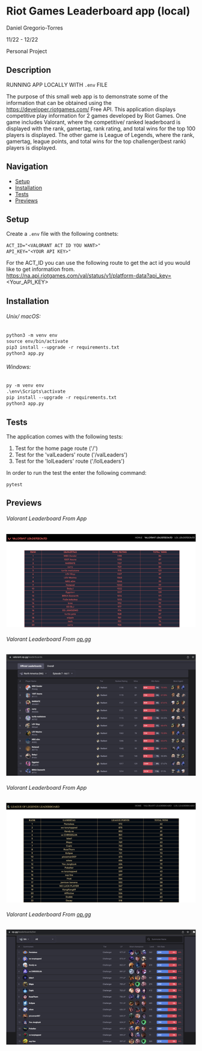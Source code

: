 # Riot Games Leaderboard app (local)

Daniel Gregorio-Torres

11/22 - 12/22

Personal Project

## Description

RUNNING APP LOCALLY WITH `.env` FILE

The purpose of this small web app is to demonstrate some of the information that can be obtained using the https://developer.riotgames.com/ Free API. This application displays competitive play information for 2 games developed by Riot Games. One game includes Valorant, where the competitive/ ranked leaderboard is displayed with the rank, gamertag, rank rating, and total wins for the top 100 players is displayed. The other game is League of Legends, where the rank, gamertag, league points, and total wins for the top challenger(best rank) players is displayed.

## Navigation

- [Setup](#setup)
- [Installation](#installation)
- [Tests](#tests)
- [Previews](#previews)

## Setup

Create a `.env` file with the following contnets:

```.env
ACT_ID="<VALORANT ACT ID YOU WANT>"
API_KEY="<YOUR API KEY>"
```

For the ACT_ID you can use the following route to get the act id you would like to get information from. https://na.api.riotgames.com/val/status/v1/platform-data?api_key=<Your_API_KEY>

## Installation

###### Unix/ macOS:

```shell
python3 -m venv env
source env/bin/activate
pip3 install --upgrade -r requirements.txt
python3 app.py
```

###### Windows:

```shell
py -m venv env
.\env\Scripts\activate
pip install --upgrade -r requirements.txt
python3 app.py
```

## Tests

The application comes with the following tests:

1. Test for the home page route ('/')
1. Test for the 'valLeaders' route ('/valLeaders')
1. Test for the 'lolLeaders' route ('/lolLeaders')

In order to run the test the enter the following command:

```shell
pytest
```

## Previews

###### Valorant Leaderboard From App

![appVal](imgs/appVal.png)

###### Valorant Leaderboard From [op.gg](https://valorant.op.gg/leaderboards)

![appVal](imgs/opggVal.png)

###### Valorant Leaderboard From App

![appVal](imgs/appLoL.png)

###### Valorant Leaderboard From [op.gg](https://www.op.gg/leaderboards/tier)

![appVal](imgs/opggLoL.png)

